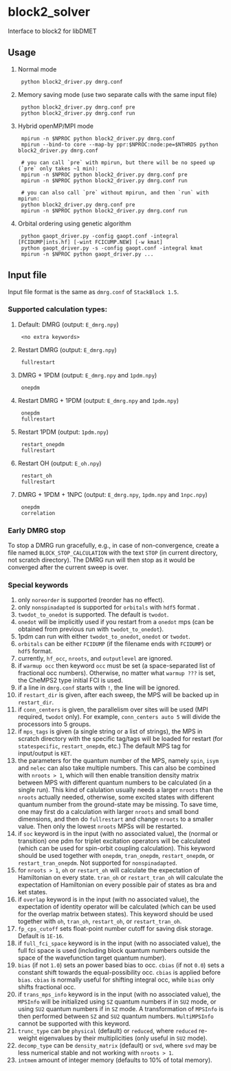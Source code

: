 # block2_solver
Interface to block2 for libDMET

## Usage

1. Normal mode

        python block2_driver.py dmrg.conf

2. Memory saving mode (use two separate calls with the same input file)

        python block2_driver.py dmrg.conf pre
        python block2_driver.py dmrg.conf run

3. Hybrid openMP/MPI mode

        mpirun -n $NPROC python block2_driver.py dmrg.conf
        mpirun --bind-to core --map-by ppr:$NPROC:node:pe=$NTHRDS python block2_driver.py dmrg.conf

        # you can call `pre` with mpirun, but there will be no speed up (`pre` only takes ~1 min):
        mpirun -n $NPROC python block2_driver.py dmrg.conf pre
        mpirun -n $NPROC python block2_driver.py dmrg.conf run

        # you can also call `pre` without mpirun, and then `run` with mpirun:
        python block2_driver.py dmrg.conf pre
        mpirun -n $NPROC python block2_driver.py dmrg.conf run

4. Orbital ordering using genetic algorithm

        python gaopt_driver.py -config gaopt.conf -integral [FCIDUMP|ints.hf] [-wint FCICUMP.NEW] [-w kmat]
        python gaopt_driver.py -s -config gaopt.conf -integral kmat
        mpirun -n $NPROC python gaopt_driver.py ...


## Input file

Input file format is the same as `dmrg.conf` of `StackBlock 1.5`.

### Supported calculation types:

1. Default: DMRG (output: `E_dmrg.npy`)

        <no extra keywords>
2. Restart DMRG (output: `E_dmrg.npy`)

        fullrestart
3. DMRG + 1PDM (output: `E_dmrg.npy` and `1pdm.npy`)

        onepdm
4. Restart DMRG + 1PDM (output: `E_dmrg.npy` and `1pdm.npy`)

        onepdm
        fullrestart
5. Restart 1PDM (output: `1pdm.npy`)

        restart_onepdm
        fullrestart
6. Restart OH (output: `E_oh.npy`)

        restart_oh
        fullrestart
7. DMRG + 1PDM + 1NPC (output: `E_dmrg.npy`, `1pdm.npy` and `1npc.npy`)

        onepdm
        correlation

### Early DMRG stop

To stop a DMRG run gracefully, e.g., in case of non-convergence, 
create a file named `BLOCK_STOP_CALCULATION` with the text `STOP` (in current directory, not scratch directory).
The DMRG run will then stop as it would be converged after the current sweep is over.

### Special keywords

1. only `noreorder` is supported (reorder has no effect).
2. only `nonspinadapted` is supported for `orbitals` with `hdf5` format .
3. `twodot_to_onedot` is supported. The default is `twodot`.
4. `onedot` will be implicitly used if you restart from a `onedot` mps (can be obtained from previous run with `twodot_to_onedot`).
5. 1pdm can run with either `twodot_to_onedot`, `onedot` or `twodot`.
6. `orbitals` can be either `FCIDUMP` (if the filename ends with `FCIDUMP`) or `hdf5` format.
7. currently, `hf_occ`, `nroots`, and `outputlevel` are ignored.
8. if `warmup occ` then keyword `occ` must be set (a space-separated list of fractional occ numbers).
   Otherwise, no matter what `warmup ???` is set, the CheMPS2 type initial FCI is used.
9. if a line in `dmrg.conf` starts with `!`, the line will be ignored.
10. if `restart_dir` is given, after each sweep, the MPS will be backed up in `restart_dir`.
11. if `conn_centers` is given, the parallelism over sites will be used (MPI required, `twodot` only). For example, `conn_centers auto 5` will divide the processors into 5 groups.
12. if `mps_tags` is given (a single string or a list of strings), the MPS in scratch directory with the specific tag/tags will be loaded for restart (for `statespecific`, `restart_onepdm`, etc.) The default MPS tag for input/output is `KET`.
13. the parameters for the quantum number of the MPS, namely `spin`, `isym` and `nelec` can also take multiple numbers. This can also be combined with `nroots > 1`, which will then enable transition density matrix between MPS with different quantum numbers to be calculated (in a single run). This kind of calulation usually needs a larger `nroots` than the `nroots` actually needed, otherwise, some excited states with different quantum number from the ground-state may be missing. To save time, one may first do a calculation with larger `nroots` and small bond dimensions, and then do `fullrestart` and change `nroots` to a smaller value. Then only the lowest `nroots` MPSs will be restarted.
14. if `soc` keyword is in the input (with no associated value), the (normal or transition) one pdm for triplet excitation operators will be calculated (which can be used for spin-orbit coupling calculation). This keyword should be used together with `onepdm`, `tran_onepdm`, `restart_onepdm`, or `restart_tran_onepdm`. Not supported for `nonspinadapted`.
15. for `nroots > 1`, `oh` or `restart_oh` will calculate the expectation of Hamiltonian on every state. `tran_oh` or `restart_tran_oh` will calculate the expectation of Hamiltonian on every possible pair of states as bra and ket states.
16. if `overlap` keyword is in the input (with no associated value), the expectation of identity operator will be calculated (which can be used for the overlap matrix between states). This keyword should be used together with `oh`, `tran_oh`, `restart_oh`, or `restart_tran_oh`.
17. `fp_cps_cutoff` sets float-point number cutoff for saving disk storage. Default is `1E-16`.
18. if `full_fci_space` keyword is in the input (with no associated value), the full fci space is used
(including block quantum numbers outside the space of the wavefunction target quantum number).
19. `bias` (if not `1.0`) sets an power based bias to occ. `cbias` (if not `0.0`) sets a constant shift towards the equal-possibility occ. `cbias` is applied before `bias`. `cbias` is normally useful for shifting integral occ, while `bias` only shifts fractional occ.
20. if `trans_mps_info` keyword is in the input (with no associated value), the `MPSInfo` will be initialized using `SZ` quantum numbers if in `SU2` mode, or using `SU2` quantum numbers if in `SZ` mode. A transformation of `MPSInfo` is then performed between `SZ` and `SU2` quantum numbers. `MultiMPSInfo` cannot be supported with this keyword.
21. `trunc_type` can be `physical` (default) or `reduced`, where `reduced` re-weight eigenvalues by their multiplicities (only useful in `SU2` mode).
22. `decomp_type` can be `density_matrix` (default) or `svd`, where `svd` may be less numerical stable and not working with `nroots > 1`.
23. `intmem` amount of integer memory (defaults to 10% of total memory).
